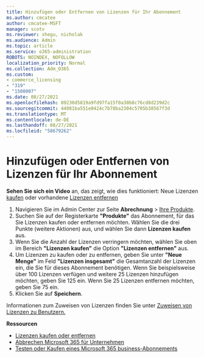 ```yaml
---
title: Hinzufügen oder Entfernen von Lizenzen für Ihr Abonnement
ms.author: cmcatee
author: cmcatee-MSFT
manager: scotv
ms.reviewer: shegu, nicholak
ms.audience: Admin
ms.topic: article
ms.service: o365-administration
ROBOTS: NOINDEX, NOFOLLOW
localization_priority: Normal
ms.collection: Adm_O365
ms.custom:
- commerce_licensing
- "319"
- "1500007"
ms.date: 08/27/2021
ms.openlocfilehash: 89230d5819a9fd97fa15f0a30b8c76cd8d239d2c
ms.sourcegitcommit: 44081ba551e0424c7b78ba2304c5705b38567f3d
ms.translationtype: MT
ms.contentlocale: de-DE
ms.lasthandoff: 08/27/2021
ms.locfileid: "58679262"
---
```

# <a name="add-or-remove-licenses-for-your-subscription"></a>Hinzufügen oder Entfernen von Lizenzen für Ihr Abonnement

**Sehen Sie sich ein Video** an, das zeigt, wie dies funktioniert: Neue Lizenzen [kaufen](https://go.microsoft.com/fwlink/p/?linkid=2154857) oder vorhandene [Lizenzen entfernen](https://go.microsoft.com/fwlink/p/?linkid=2154938)

1. Navigieren Sie im Admin Center zur Seite **Abrechnung** > [Ihre Produkte](https://go.microsoft.com/fwlink/p/?linkid=842054).
2. Suchen Sie auf der Registerkarte **"Produkte"** das Abonnement, für das Sie Lizenzen kaufen oder entfernen möchten. Wählen Sie die drei Punkte (weitere Aktionen) aus, und wählen Sie dann **Lizenzen kaufen** aus.
3. Wenn Sie die Anzahl der Lizenzen verringern möchten, wählen Sie oben im Bereich **"Lizenzen kaufen"** die Option **"Lizenzen entfernen"** aus.
4. Um Lizenzen zu kaufen oder zu entfernen, geben Sie unter **"Neue Menge"** im Feld **"Lizenzen insgesamt"** die Gesamtanzahl der Lizenzen ein, die Sie für dieses Abonnement benötigen. Wenn Sie beispielsweise über 100 Lizenzen verfügen und weitere 25 Lizenzen hinzufügen möchten, geben Sie 125 ein. Wenn Sie 25 Lizenzen entfernen möchten, geben Sie 75 ein.
5. Klicken Sie auf **Speichern**.

Informationen zum Zuweisen von Lizenzen finden Sie unter [Zuweisen von Lizenzen zu Benutzern.](https://docs.microsoft.com/microsoft-365/admin/manage/assign-licenses-to-users)

**Ressourcen**
  
- [Lizenzen kaufen oder entfernen](https://docs.microsoft.com/microsoft-365/commerce/licenses/buy-licenses)
- [Abbrechen Microsoft 365 für Unternehmen](https://docs.microsoft.com/microsoft-365/commerce/subscriptions/cancel-your-subscription)
- [Testen oder Kaufen eines Microsoft 365 business-Abonnements](https://docs.microsoft.com/microsoft-365/commerce/try-or-buy-microsoft-365)